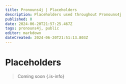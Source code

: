```yaml
---
title: Pronouns4j | Placeholders
description: Placeholders used throughout Pronouns4j
published: 0
date: 2024-06-20T21:57:25.467Z
tags: pronouns4j, public
editor: markdown
dateCreated: 2024-06-20T21:51:13.803Z
---
```


# Placeholders
> Coming soon
{.is-info}